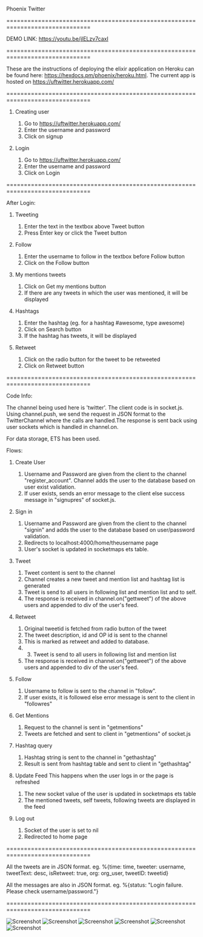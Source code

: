 Phoenix Twitter

==============================================================================

DEMO LINK: https://youtu.be/jlELzv7caxI

==============================================================================

These are the instructions of deploying the elixir application on Heroku can be found here: https://hexdocs.pm/phoenix/heroku.html. 
The current app is hosted on https://uftwitter.herokuapp.com/


==============================================================================

1. Creating user
	1. Go to https://uftwitter.herokuapp.com/
	2. Enter the username and password
	3. Click on signup

2. Login
	1. Go to https://uftwitter.herokuapp.com/
	2. Enter the username and password
	3. Click on Login

==============================================================================

After Login:
1. Tweeting
	1. Enter the text in the textbox above Tweet button
	2. Press Enter key or click the Tweet button

2. Follow
	1. Enter the username to follow in the textbox before Follow button
	2. Click on the Follow button

3. My mentions tweets
	1. Click on Get my mentions button
	2. If there are any tweets in which the user was mentioned, it will be displayed

4. Hashtags
	1. Enter the hashtag (eg. for a hashtag #awesome, type awesome)
	2. Click on Search button
	3. If the hashtag has tweets, it will be displayed

5. Retweet
	1. Click on the radio button for the tweet to be retweeted
	2. Click on Retweet button

==============================================================================

Code Info:

The channel being used here is 'twitter'. The client code is in socket.js. Using channel.push, we send the request in JSON format to the TwitterChannel where the calls are handled.The response is sent back using user sockets which is handled in channel.on.

For data storage, ETS has been used. 

Flows:

1. Create User
	1. Username and Password are given from the client to the channel 	"register_account". Channel adds the user to the database based on user exist 		validation.
	2. If user exists, sends an error message to the client else success message in 	"signupres" of socket.js.

2. Sign in
	1.  Username and Password are given from the client to the channel "signin"		and adds the user to the database based on user/password validation.
	2. Redirects to localhost:4000/home/theusername page
	3. User's socket is updated in socketmaps ets table.

3. Tweet
	1. Tweet content is sent to the channel
	2. Channel creates a new tweet and mention list and hashtag list is generated
	3. Tweet is send to all users in following list and mention list and to self.
	4. The response is received in channel.on("gettweet") of the above users and 		appended to div of the user's feed.

4. Retweet
	1. Original tweetid is fetched from radio button of the tweet
	2. The tweet description, id and OP id is sent to the channel
	3. This is marked as retweet and added to database. 
	4. 3. Tweet is send to all users in following list and mention list
	5. The response is received in channel.on("gettweet") of the above users and 		appended to div of the user's feed.

5. Follow
	1. Username to follow is sent to the channel in "follow". 
	2. If user exists, it is followed else error message is sent to the client in 	"followres"

6. Get Mentions
	1. Request to the channel is sent in "getmentions"
	2. Tweets are fetched and sent to client in "getmentions" of socket.js

7. Hashtag query
	1. Hashtag string is sent to the channel in "gethashtag"
	2. Result is sent from hashtag table and sent to client in "gethashtag"

8. Update Feed
	This happens when the user logs in or the page is refreshed
	1. The new socket value of the user is updated in socketmaps ets table
	2. The mentioned tweets, self tweets, following tweets are displayed in the feed

9. Log out
	1. Socket of the user is set to nil
	2. Redirected to home page


==============================================================================

All the tweets are in JSON format. 
eg. %{time: time, tweeter: username, tweetText: desc, isRetweet: true, org: org_user, tweetID: tweetid}

All the messages are also in JSON format.
eg. %{status: "Login failure. Please check username/password."}

==============================================================================

![Screenshot](images/Picture1.png)
![Screenshot](images/Picture2.png)
![Screenshot](images/Picture3.png)
![Screenshot](images/Picture4.png)
![Screenshot](images/Picture5.png)
![Screenshot](images/Picture6.png)
